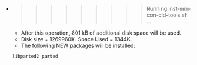 * >>>>>>>>> Running inst-min-con-cld-tools.sh ...
  * After this operation, 801 kB of additional disk space will be used.
  * Disk size = 1269960K. Space Used = 1344K.
  * The following NEW packages will be installed:
  ```bash
  libparted2 parted
  ```

